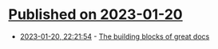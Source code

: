 # [Published on 2023-01-20](index.md)

* [2023-01-20, 22:21:54](https://news.ycombinator.com/item?id=34460904) - [The building blocks of great docs](https://www.mux.com/blog/the-building-blocks-of-great-docs)
